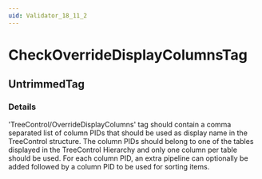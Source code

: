 ```yaml
---
uid: Validator_18_11_2
---
```


# CheckOverrideDisplayColumnsTag

## UntrimmedTag

<!-- Description, Properties, ... sections are auto-generated. -->
<!-- REPLACE ME AUTO-GENERATION -->

### Details

'TreeControl/OverrideDisplayColumns' tag should contain a comma separated list of column PIDs that should be used as display name in the TreeControl structure.
The column PIDs should belong to one of the tables displayed in the TreeControl Hierarchy and only one column per table should be used.
For each column PID, an extra pipeline can optionally be added followed by a column PID to be used for sorting items.

<!-- Uncomment to add example code -->
<!--### Example code-->
